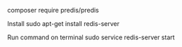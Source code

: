 composer require predis/predis

Install sudo apt-get install redis-server

Run command on terminal  sudo service redis-server start
